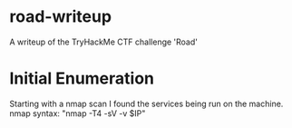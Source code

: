 # road-writeup
A writeup of the TryHackMe CTF challenge 'Road'


# Initial Enumeration 

Starting with a nmap scan I found the services being run on the machine. nmap syntax: "nmap -T4 -sV -v $IP"

